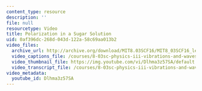 ```yaml
---
content_type: resource
description: ''
file: null
resourcetype: Video
title: Polarization in a Sugar Solution
uid: 0af396dc-268d-043d-122a-58c69aa013b2
video_files:
  archive_url: http://archive.org/download/MIT8.03SCF16/MIT8_03SCF16_lec18_300k.mp4
  video_captions_file: /courses/8-03sc-physics-iii-vibrations-and-waves-fall-2016/1a781224f8ae52a7a44de69b85e9514f_Dlhma3z57SA.vtt
  video_thumbnail_file: https://img.youtube.com/vi/Dlhma3z57SA/default.jpg
  video_transcript_file: /courses/8-03sc-physics-iii-vibrations-and-waves-fall-2016/2a4ca0c8b6d5139f584c73dcdbf15fe9_Dlhma3z57SA.pdf
video_metadata:
  youtube_id: Dlhma3z57SA
---
```

